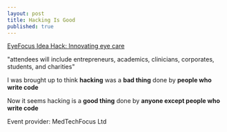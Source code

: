 ```yaml
---
layout: post
title: Hacking Is Good
published: true
---
```



[EyeFocus Idea Hack: Innovating eye care](http://www.meetup.com/UK-Hackathons-and-Jams/events/226147891/)

"attendees will include entrepreneurs, academics, clinicians,
corporates, students, and charities"

I was brought up to think __hacking__ was a __bad thing__ done by __people who write code__

Now it seems hacking is a __good thing__ done by __anyone except people who write code__

Event provider: MedTechFocus Ltd
